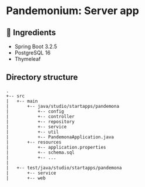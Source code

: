# Pandemonium: Server app
## 🍔 Ingredients
- Spring Boot 3.2.5
- PostgreSQL 16
- Thymeleaf

## Directory structure
```
.
+-- src
|   +-- main
|       +-- java/studio/startapps/pandemona
|           +-- config
|           +-- controller
|           +-- repository
|           +-- service
|           +-- util
|           +-- PandemonaApplication.java
|       +-- resources
|           +-- application.properties
|           +-- schema.sql
|           +-- ...
|
|   +-- test/java/studio/startapps/pandemona
|       +-- service
|       +-- web
```